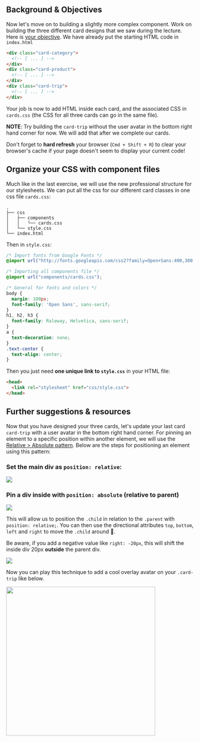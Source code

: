 ## Background & Objectives

Now let's move on to building a slightly more complex component. Work on building the three different card designs that we saw during the lecture. Here is [your objective](http://lewagon.github.io/html-css-challenges/14-card-sprint/). We have already put the starting HTML code in `index.html`

```html
<div class="card-category">
  <!-- [ ... ] -->
</div>
<div class="card-product">
  <!-- [ ... ] -->
</div>
<div class="card-trip">
  <!-- [ ... ] -->
</div>
```

Your job is now to add HTML inside each card, and the associated CSS in `cards.css` (the CSS for all three cards can go in the same file).

**NOTE**: Try building the `card-trip` without the user avatar in the bottom right hand corner for now. We will add that after we complete our cards.

Don't forget to **hard refresh** your browser (`Cmd + Shift + R`) to clear your browser's cache if your page doesn't seem to display your current code!

## Organize your CSS with component files

Much like in the last exercise, we will use the new professional structure for our stylesheets. We can put all the css for our different card classes in one css file `cards.css`:

```
.
├── css
│   ├── components
│   │   └── cards.css
│   └── style.css
└── index.html
```

Then in `style.css`:

```css
/* Import fonts from Google Fonts */
@import url("http://fonts.googleapis.com/css2?family=Open+Sans:400,300,700|Raleway:300,400,500,700");

/* Importing all components file */
@import url("components/cards.css");

/* General for fonts and colors */
body {
  margin: 100px;
  font-family: 'Open Sans', sans-serif;
}
h1, h2, h3 {
  font-family: Raleway, Helvetica, sans-serif;
}
a {
  text-decoration: none;
}
.text-center {
  text-align: center;
}

```

Then you just need **one unique link to `style.css`** in your HTML file:

```html
<head>
  <link rel="stylesheet" href="css/style.css">
</head>
```

## Further suggestions & resources

Now that you have designed your three cards, let's update your last card `card-trip` with a user avatar in the bottom right hand corner. For pinning an element to a specific position within another element, we will use the [Relative > Absolute pattern](https://css-tricks.com/absolute-relative-fixed-positioining-how-do-they-differ/). Below are the steps for positioning an element using this pattern:

### Set the main div as `position: relative`:

![](https://raw.githubusercontent.com/lewagon/fullstack-images/master/frontend/position-relative.png)

### Pin a div inside with `position: absolute` (relative to parent)

![](https://raw.githubusercontent.com/lewagon/fullstack-images/master/frontend/position-top.png)

This will allow us to position the `.child` in relation to the `.parent` with `position: relative;`. You can then use the directional attributes `top`, `bottom`, `left` and `right` to move the `.child` around 📐.

Be aware, if you add a negative value like `right: -20px`, this will shift the inside div 20px **outside** the parent div.

![](https://raw.githubusercontent.com/lewagon/fullstack-images/master/frontend/position-bottom.png)

Now you can play this technique to add a cool overlay avatar on your `.card-trip` like below.

<div class="text-center">
  <img src="https://raw.githubusercontent.com/lewagon/fullstack-images/master/frontend/card-position.png" alt="" width="400">
</div>
